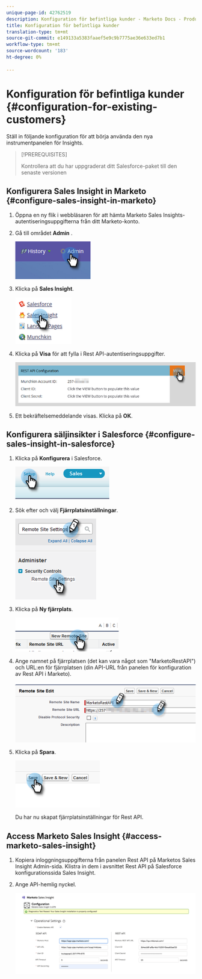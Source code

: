 ```yaml
---
unique-page-id: 42762519
description: Konfiguration för befintliga kunder - Marketo Docs - Produktdokumentation
title: Konfiguration för befintliga kunder
translation-type: tm+mt
source-git-commit: e149133a5383faaef5e9c9b7775ae36e633ed7b1
workflow-type: tm+mt
source-wordcount: '183'
ht-degree: 0%

---
```



# Konfiguration för befintliga kunder {#configuration-for-existing-customers}

Ställ in följande konfiguration för att börja använda den nya instrumentpanelen för Insights.

>[!PREREQUISITES]
>
>Kontrollera att du har uppgraderat ditt Salesforce-paket till den senaste versionen

## Konfigurera Sales Insight in Marketo {#configure-sales-insight-in-marketo}

1. Öppna en ny flik i webbläsaren för att hämta Marketo Sales Insights-autentiseringsuppgifterna från ditt Marketo-konto.
1. Gå till området **Admin** .

   ![](assets/configure-1.png)

1. Klicka på **Sales Insight**.

   ![](assets/configure-2.png)

1. Klicka på **Visa** för att fylla i Rest API-autentiseringsuppgifter.

   ![](assets/configure-3.png)

1. Ett bekräftelsemeddelande visas. Klicka på **OK**.

## Konfigurera säljinsikter i Salesforce {#configure-sales-insight-in-salesforce}

1. Klicka på **Konfigurera** i Salesforce.

   ![](assets/sfdc-1.png)

1. Sök efter och välj **Fjärrplatsinställningar**.

   ![](assets/sfdc-2.png)

1. Klicka på **Ny fjärrplats**.

   ![](assets/sfdc-3.png)

1. Ange namnet på fjärrplatsen (det kan vara något som &quot;MarketoRestAPI&quot;) och URL:en för fjärrplatsen (din API-URL från panelen för konfiguration av Rest API i Marketo).

   ![](assets/sfdc-4.png)

1. Klicka på **Spara**.

   ![](assets/sfdc-5.png)

   Du har nu skapat fjärrplatsinställningar för Rest API.

## Access Marketo Sales Insight {#access-marketo-sales-insight}

1. Kopiera inloggningsuppgifterna från panelen Rest API på Marketos Sales Insight Admin-sida. Klistra in dem i avsnittet Rest API på Salesforce konfigurationssida Sales Insight.
1. Ange API-hemlig nyckel.

   ![](assets/config.png)

